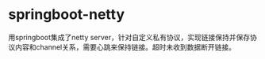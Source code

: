 # springboot-netty
用springboot集成了netty server，针对自定义私有协议，实现链接保持并保存协议内容和channel关系，需要心跳来保持链接。超时未收到数据断开链接。
